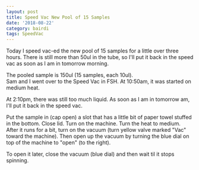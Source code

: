 ```yaml
---
layout: post
title: Speed Vac New Pool of 15 Samples
date: '2018-08-22'
category: bairdi
tags: SpeedVac
---
```

Today I speed vac-ed the new pool of 15 samples for a little over three hours. There is still more than 50ul in the tube, so I'll put it back in the speed vac as soon as I am in tomorrow morning. 

The pooled sample is 150ul (15 samples, each 10ul).      
Sam and I went over to the Speed Vac in FSH. At 10:50am, it was started on medium heat. 

At 2:10pm, there was still too much liquid. As soon as I am in tomorrow am, I'll put it back in the speed vac.

Put the sample in (cap open) a slot that has a little bit of paper towel stuffed in the bottom. Close lid. Turn on the machine. Turn the heat to medium. After it runs for a bit, turn on the vacuum (turn yellow valve marked "Vac" toward the machine). Then open up the vacuum by turning the blue dial on top of the machine to "open" (to the right). 

To open it later, close the vacuum (blue dial) and then wait til it stops spinning.
